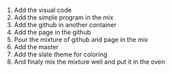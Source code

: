 1. Add the visual code
2. Add the simple program in the mix
3. Add the github in another container 
4. Add the page in the github
5. Pour the mixture of github and page in the mix
6. Add the master
7. Add the slate theme for coloring
8. And finaly mix the mixture well and put it in the oven